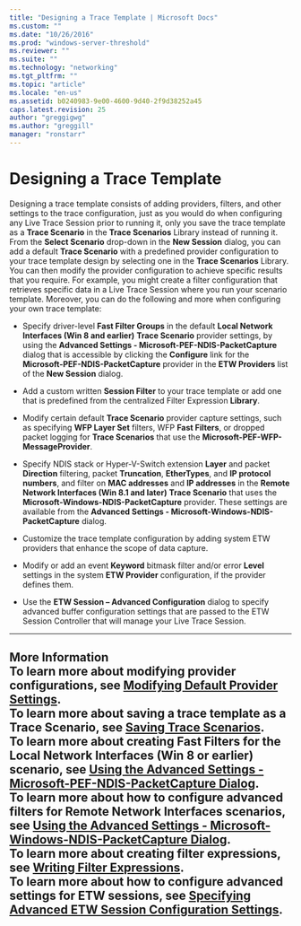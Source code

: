 ```yaml
---
title: "Designing a Trace Template | Microsoft Docs"
ms.custom: ""
ms.date: "10/26/2016"
ms.prod: "windows-server-threshold"
ms.reviewer: ""
ms.suite: ""
ms.technology: "networking"
ms.tgt_pltfrm: ""
ms.topic: "article"
ms.locale: "en-us"
ms.assetid: b0240983-9e00-4600-9d40-2f9d38252a45
caps.latest.revision: 25
author: "greggigwg"
ms.author: "greggill"
manager: "ronstarr"
---
```

# Designing a Trace Template
Designing a trace template consists of adding providers, filters, and other settings to the trace configuration, just as you would do when configuring any Live Trace Session prior to running it, only you save the trace template as a **Trace Scenario** in the **Trace Scenarios** Library instead of running it. From the **Select Scenario** drop-down in the **New Session** dialog, you can add a default **Trace Scenario** with a predefined provider configuration to your trace template design by selecting one in the **Trace Scenarios** Library. You can then modify the provider configuration to achieve specific results that you require. For example, you might create a filter configuration that retrieves specific data in a Live Trace Session where you run your scenario template. Moreover, you can do the following and more when configuring your own trace template:  
  
-   Specify driver-level **Fast Filter Groups** in the default **Local Network Interfaces (Win 8 and earlier)** **Trace Scenario** provider settings, by using the **Advanced Settings - Microsoft-PEF-NDIS-PacketCapture** dialog that is accessible by clicking the **Configure** link for the **Microsoft-PEF-NDIS-PacketCapture** provider in the **ETW Providers** list of the **New Session** dialog.  
  
-   Add a custom written **Session Filter** to your trace template or add one that is predefined from the centralized Filter Expression **Library**.  
  
-   Modify certain default **Trace Scenario** provider capture settings, such as specifying **WFP Layer Set** filters, WFP **Fast Filters**, or dropped packet logging for **Trace Scenarios** that use the **Microsoft-PEF-WFP-MessageProvider**.  
  
-   Specify NDIS stack or Hyper-V-Switch extension **Layer** and packet **Direction** filtering, packet **Truncation**, **EtherTypes**, and **IP protocol numbers**, and filter on **MAC addresses** and **IP addresses** in the **Remote Network Interfaces (Win 8.1 and later)**  **Trace Scenario** that uses the **Microsoft-Windows-NDIS-PacketCapture** provider. These settings are available from the **Advanced Settings - Microsoft-Windows-NDIS-PacketCapture** dialog.  
  
-   Customize the trace template configuration by adding system ETW providers that enhance the scope of data capture.  
  
-   Modify or add an event **Keyword** bitmask filter and/or error **Level** settings in the system **ETW Provider** configuration, if the provider defines them.  
  
-   Use the **ETW Session – Advanced Configuration** dialog to specify advanced buffer configuration settings that are passed to the ETW Session Controller that will manage your Live Trace Session.  
  
---  
  
 **More Information**   
 **To learn more** about modifying provider configurations, see [Modifying Default Provider Settings](modifying-default-provider-settings.md).  
**To learn more** about saving a trace template as a **Trace Scenario**, see [Saving Trace Scenarios](saving-trace-scenarios.md).   
**To learn more** about creating **Fast Filters** for the **Local Network Interfaces (Win 8 or earlier)** scenario, see [Using the Advanced Settings - Microsoft-PEF-NDIS-PacketCapture Dialog](using-the-advanced-settings-microsoft-pef-ndis-packetcapture-dialog.md).   
**To learn more** about how to configure advanced filters for **Remote Network Interfaces** scenarios, see [Using the Advanced Settings - Microsoft-Windows-NDIS-PacketCapture Dialog](using-the-advanced-settings-microsoft-windows-ndis-packetcapture-dialog.md).  
**To learn more** about creating filter expressions, see [Writing Filter Expressions](writing-filter-expressions.md).   
**To learn more** about how to configure advanced settings for ETW sessions, see [Specifying Advanced ETW Session Configuration Settings](specifying-advanced-etw-session-configuration-settings.md).   
---